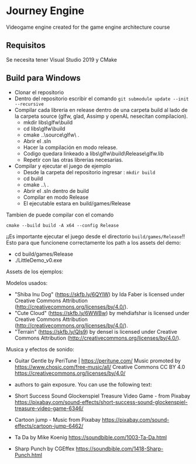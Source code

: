 # Journey Engine
Videogame engine created for the game engine architecture course 

## Requisitos
Se necesita tener Visual Studio 2019 y CMake 

## Build para Windows

- Clonar el repositorio
- Dentro del repositorio escribir el comando ``git submodule update --init --recursive``
- Compilar cada libreria en release dentro de una carpeta build al lado de la carpeta source (glfw, glad, Assimp y openAL nesecitan compilacion).
    - mkdir libs\glfw\build
    - cd libs\glfw\build
    - cmake ..\source\glfw\ .
    - Abrir el .sln
    - Hacer la compilación en modo release.
    - Codigo quedara linkeado a libs\glfw\build\Release\glfw.lib
    - Repetir con las otras librerias necesarias.
- Compilar y ejecutar el juego de ejemplo
    - Desde la carpeta del repositorio ingresar : ``mkdir build``
    - cd build
    - cmake ..\ .
    - Abrir el .sln dentro de build
    - Compilar en modo Release
    - El ejecutable estara en build/games/Release

Tambien de puede compilar con el comando

    cmake --build build -A x64 --config Release

¡¡Es importante ejecutar el juego desde el directorio ``build/games/Release``!! Esto para que funcionene correctamente los path a los assets del demo:

- cd build/games/Release
- ./LittleDemo_v0.exe

Assets de los ejemplos:

Modelos usados:
- "Shiba Inu Dog" (https://skfb.ly/6QYIW) by Ida Faber is licensed under Creative Commons Attribution (http://creativecommons.org/licenses/by/4.0/).
- "Cute Cloud" (https://skfb.ly/6WWBw) by mehdiafshar is licensed under Creative Commons Attribution (http://creativecommons.org/licenses/by/4.0/).
- "Terrain" (https://skfb.ly/QIs9) by densel is licensed under Creative Commons Attribution (http://creativecommons.org/licenses/by/4.0/).

Musica y efectos de sonido: 
- Guitar Gentle by PeriTune | https://peritune.com/ Music promoted by https://www.chosic.com/free-music/all/
Creative Commons CC BY 4.0 https://creativecommons.org/licenses/by/4.0/
- authors to gain exposure. You can use the following text:

- Short Success Sound Glockenspiel Treasure Video Game - from Pixabay https://pixabay.com/sound-effects/short-success-sound-glockenspiel-treasure-video-game-6346/

- Cartoon jump - Music from Pixabay https://pixabay.com/sound-effects/cartoon-jump-6462/

- Ta Da by Mike Koenig https://soundbible.com/1003-Ta-Da.html

- Sharp Punch by CGEffex https://soundbible.com/1418-Sharp-Punch.html
